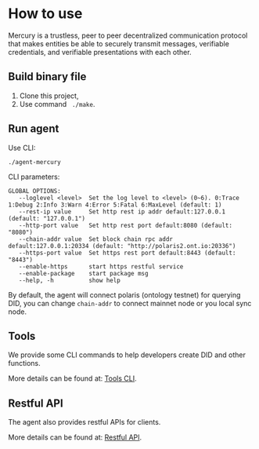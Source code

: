 # How to use

Mercury is a trustless, peer to peer decentralized communication protocol that makes entities be able to securely transmit messages, verifiable credentials, and verifiable presentations with each other.

## Build binary file

1. Clone this project,
2. Use command  ``` ./make```.

## Run agent

Use CLI:

```
./agent-mercury
```

CLI parameters:

```
GLOBAL OPTIONS:
   --loglevel <level>  Set the log level to <level> (0~6). 0:Trace 1:Debug 2:Info 3:Warn 4:Error 5:Fatal 6:MaxLevel (default: 1)
   --rest-ip value     Set http rest ip addr default:127.0.0.1 (default: "127.0.0.1")
   --http-port value   Set http rest port default:8080 (default: "8080")
   --chain-addr value  Set block chain rpc addr default:127.0.0.1:20334 (default: "http://polaris2.ont.io:20336")
   --https-port value  Set https rest port default:8443 (default: "8443")
   --enable-https      start https restful service
   --enable-package    start package msg
   --help, -h          show help

```

By default, the agent will connect polaris (ontology testnet) for querying DID, you can change   ```chain-addr```  to connect mainnet node or you local sync node.


## Tools

We provide some CLI commands to help developers create DID and other functions.

More details can be found at: [Tools CLI](../cmd/manual.md).


## Restful API

The agent also provides restful APIs for clients.

More details can be found at: [Restful API](RestAPI_Document.md).
